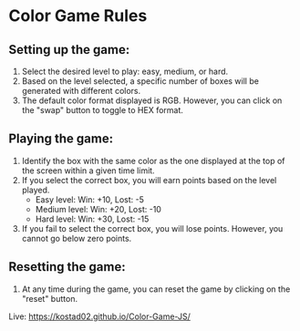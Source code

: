 # Color Game Rules

## Setting up the game:

1. Select the desired level to play: easy, medium, or hard.
2. Based on the level selected, a specific number of boxes will be generated with different colors.
3. The default color format displayed is RGB. However, you can click on the "swap" button to toggle to HEX format.

## Playing the game:

1. Identify the box with the same color as the one displayed at the top of the screen within a given time limit.
2. If you select the correct box, you will earn points based on the level played.
   - Easy level: Win: +10, Lost: -5
   - Medium level: Win: +20, Lost: -10
   - Hard level: Win: +30, Lost: -15
3. If you fail to select the correct box, you will lose points. However, you cannot go below zero points.

## Resetting the game:

1. At any time during the game, you can reset the game by clicking on the "reset" button.

Live: https://kostad02.github.io/Color-Game-JS/
